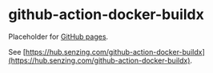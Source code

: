 # github-action-docker-buildx

Placeholder for [GitHub pages](https://pages.github.com/).

See [https://hub.senzing.com/github-action-docker-buildx](https://hub.senzing.com/github-action-docker-buildx).
